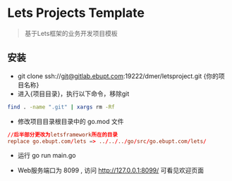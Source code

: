 # Lets Projects Template
> 基于Lets框架的业务开发项目模板


## 安装

* git clone ssh://git@gitlab.ebupt.com:19222/dmer/letsproject.git {你的项目名称}
* 进入{项目目录}，执行以下命令，移除git
```bash
find . -name ".git" | xargs rm -Rf
```
* 修改项目目录根目录中的 go.mod 文件

```conf
//后半部分更改为letsframework所在的目录
replace go.ebupt.com/lets => ../../../go/src/go.ebupt.com/lets/
```
* 运行 go run main.go

* Web服务端口为 8099 , 访问 http://127.0.0.1:8099/ 可看见欢迎页面
